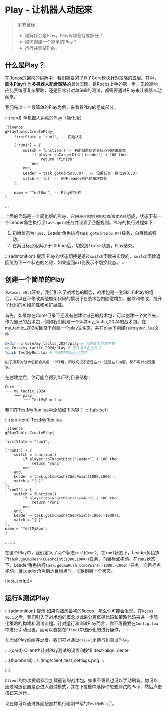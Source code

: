 # Play - 让机器人动起来

> 本节目标：
> - 理解什么是Play，Play有哪些组成部分？
> - 如何创建一个简单的Play？
> - 运行并测试Play。

## 什么是Play？

在[Rocos的架构](#0_1_rocos_structure)的讲解中，我们简要的了解了Core模块针对策略的五层。其中，**脚本Play**作为**多机器人配合策略**的具体实现，是Rocos上手的第一步。无论是响应比赛编写复杂策略，还是日常针对单Skill的测试，都需要通过Play来让机器人动起来。

我们先以一个最简单的Play为例，来看看Play的组成部分。

:::{card} 单机器人运动的Play（简化版）
```{code-block} lua
:linenos:
gPlayTable.CreatePlay{
    firstState = 'run1', -- 初始状态

    ['run1'] = {
        switch = function() -- 判断如果到达目标点则结束脚本
            if player.toTargetDist('Leader') < 100 then
                return 'finish'
            end
        end,
        Leader = task.goto(Pos(0,0)), -- 设置任务：移动到(0,0)
        match = '(L)' -- 用于Leader角色的单次匹配
    },

    name = "TestRun", -- Play的名称
}
```
:::

上面的代码是一个简化版的Play，它由`任务状态`/`初始状态`/`脚本名称`组成，状态下有一个Leader角色执行了`task.goto`任务并设置了匹配规则。Play的执行过程如下：
1. 初始状态为`run1`，Leader角色执行`task.goto(Pos(0,0))`任务，向目标点移动。
2. 在离目标点距离小于100mm后，切换到`finish`状态，Play结束。

:::{admonition} 提示
Play的状态切换是通过`switch`函数来实现的，`switch`函数返回值为下一个状态的名称，如果返回`nil`则表示不切换状态。
:::

## 创建一个简单的Play

从`Rocos v0.1`开始，我们引入了战术包的概念，战术包是一套Skill和Play的组合，可以在不修改其他框架代码的情况下在战术包内随意增加、删除和修改，提升了代码的可维护性和可扩展性。

首先，如果你在Core/目录下还没有创建过自己的战术包，可以创建一个文件夹，作为自己的战术包，例如我们创建一个叫做my_tactic_2024的战术包。在my_tactic_2024/目录下创建一个play文件夹，并在play下创建`TestMyRun.lua`文件

```bash
mkdir -p Core/my_tactic_2024/play # 创建战术包文件夹
cd Core/my_tactic_2024/play # 进入战术包文件夹
touch TestMyRun.lua # 创建空的skill文件
```
```{warning}
由于所有的战术包都会共用一个环境，所以切记不管是在c++还是在lua层，都不可以出现重名。
```
在创建之后，你可能会得到如下的目录结构：
```
Core
└── my_tactic_2024
    └── play
        └── TestMyRun.lua
```
我们在TestMyRun.lua中添加如下内容：
::::{tab-set}

:::{tab-item} TestMyRun.lua
```{code-block} lua
:linenos:
gPlayTable.CreatePlay{

firstState = "run1",

["run1"] = {
    switch = function()
        if player.toTargetDist('Leader') < 100 then
            return 'run2'
        end
    end,
	Leader = task.goCmuRush(CGeoPoint(1000,1000)),
	match = "(L)"
},
["run2"] = {
    switch = function()
        if player.toTargetDist('Leader') < 100 then
            return 'run1'
        end
    end,
	Leader = task.goCmuRush(CGeoPoint(-1000,-1000)),
	match = "{L}"
},
name = 'TestMyRun',
}
```
:::
::::

在这个Play中，我们定义了两个状态`run1`和`run2`，在`run1`状态下，Leader角色执行`task.goCmuRush(CGeoPoint(1000,1000))`任务，向目标点移动。在`run2`状态下，Leader角色执行`task.goCmuRush(CGeoPoint(-1000,-1000))`任务，向目标点移动。当Leader角色到达目标点时，切换到另一个状态。

(test_script)=
## 运行&测试Play

:::{admonition} 提示
如果你熟悉最初的Rocos，那么你可能会发现，在`Rocos v0.1`之后，我们引入了战术包的概念以此来分离框架代码和策略代码来进一步简化策略的构建和测试流程。针对运行和测试Play而言，你不再需要在`Config.lua`中进行手动设置，而可以直接在`Client`中图形化的进行操作。
:::

在完成Play的编写之后，我们可以通过`Client`来运行和测试Play。

::::{card} Client中针对Play测试的设置和按钮
:text-align: center

:::{thumbnail} ../../img/client_test_settings.png
:::

::::

`Client`的每次重启都会加载最新的战术包，如果不重启也可以手动刷新。你可以通过勾选设置是否进入测试模式，并在下拉框中选择你想要测试的Play，然后点击按钮来运行。

现在你可以通过界面配置并执行刚刚书写的`TestMyRun`了。